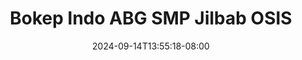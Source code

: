 --- 
title: "Bokep Indo ABG SMP Jilbab OSIS"
description: "video bokeh Bokep Indo ABG SMP Jilbab OSIS ig full new"
date: 2024-09-14T13:55:18-08:00
file_code: "vrgwl7vhj24j"
draft: false
cover: "16u8kry3cjj28u61.jpg"
tags: ["Bokep", "Indo", "ABG", "SMP", "Jilbab", "OSIS", "bokep-indo", "bokep-viral", "bokep-ig"]
length: 185
fld_id: "1398014"
foldername: "ABG SMP VIRAL"
categories: ["ABG SMP VIRAL"]
views: 94
---